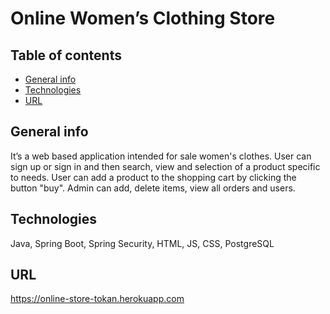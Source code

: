 # Online Women’s Clothing Store

## Table of contents
* [General info](#general-info)
* [Technologies](#technologies)
* [URL](#url)

## General info
It’s a web based application intended for sale women's clothes. User can sign up or sign in and then search, view and selection of a product specific to needs. User can add a product to the shopping cart by clicking the button "buy". Admin can add, delete items, view all orders and users.
	
## Technologies
Java, Spring Boot, Spring Security, HTML, JS, CSS, PostgreSQL

## URL
https://online-store-tokan.herokuapp.com



